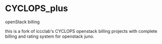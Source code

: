 # CYCLOPS_plus
openStack billing

this is a fork of iccclab's CYCLOPS openstack billing projects with complete billing and rating system for openstack juno.
